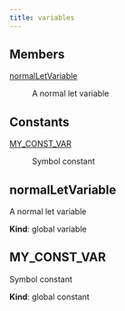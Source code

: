 ```yaml
---
title: variables
---
```

## Members

<dl>
<dt><a href="#normalLetVariable">normalLetVariable</a></dt>
<dd><p>A normal let variable</p>
</dd>
</dl>

## Constants

<dl>
<dt><a href="#MY_CONST_VAR">MY_CONST_VAR</a></dt>
<dd><p>Symbol constant</p>
</dd>
</dl>

<a name="normalLetVariable"></a>

## normalLetVariable
A normal let variable

**Kind**: global variable  
<a name="MY_CONST_VAR"></a>

## MY\_CONST\_VAR
Symbol constant

**Kind**: global constant  
